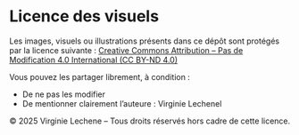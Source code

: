 # Licence des visuels

Les images, visuels ou illustrations présents dans ce dépôt sont protégés par la licence suivante :
[Creative Commons Attribution – Pas de Modification 4.0 International (CC BY-ND 4.0)](https://creativecommons.org/licenses/by-nd/4.0/)

Vous pouvez les partager librement, à condition :
- De ne pas les modifier
- De mentionner clairement l’auteure : Virginie Lechenel

© 2025 Virginie Lechene – Tous droits réservés hors cadre de cette licence.
